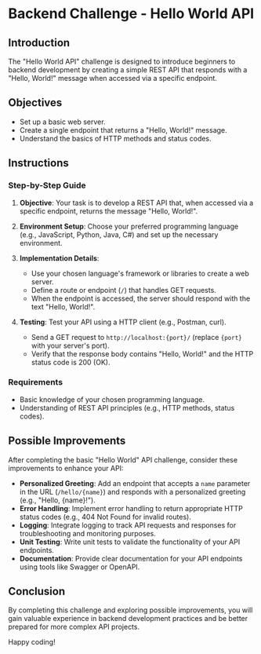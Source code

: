 # Backend Challenge - Hello World API

## Introduction

The "Hello World API" challenge is designed to introduce beginners to backend development by creating a simple REST API that responds with a "Hello, World!" message when accessed via a specific endpoint.

## Objectives

- Set up a basic web server.
- Create a single endpoint that returns a "Hello, World!" message.
- Understand the basics of HTTP methods and status codes.

## Instructions

### Step-by-Step Guide

1. **Objective**: Your task is to develop a REST API that, when accessed via a specific endpoint, returns the message "Hello, World!".

2. **Environment Setup**: Choose your preferred programming language (e.g., JavaScript, Python, Java, C#) and set up the necessary environment.

3. **Implementation Details**: 
   - Use your chosen language's framework or libraries to create a web server.
   - Define a route or endpoint (`/`) that handles GET requests.
   - When the endpoint is accessed, the server should respond with the text "Hello, World!".

4. **Testing**: Test your API using a HTTP client (e.g., Postman, curl).
   - Send a GET request to `http://localhost:{port}/` (replace `{port}` with your server's port).
   - Verify that the response body contains "Hello, World!" and the HTTP status code is 200 (OK).

### Requirements

- Basic knowledge of your chosen programming language.
- Understanding of REST API principles (e.g., HTTP methods, status codes).

## Possible Improvements

After completing the basic "Hello World" API challenge, consider these improvements to enhance your API:

- **Personalized Greeting**: Add an endpoint that accepts a `name` parameter in the URL (`/hello/{name}`) and responds with a personalized greeting (e.g., "Hello, {name}!").
- **Error Handling**: Implement error handling to return appropriate HTTP status codes (e.g., 404 Not Found for invalid routes).
- **Logging**: Integrate logging to track API requests and responses for troubleshooting and monitoring purposes.
- **Unit Testing**: Write unit tests to validate the functionality of your API endpoints.
- **Documentation**: Provide clear documentation for your API endpoints using tools like Swagger or OpenAPI.

## Conclusion

By completing this challenge and exploring possible improvements, you will gain valuable experience in backend development practices and be better prepared for more complex API projects.

Happy coding!
